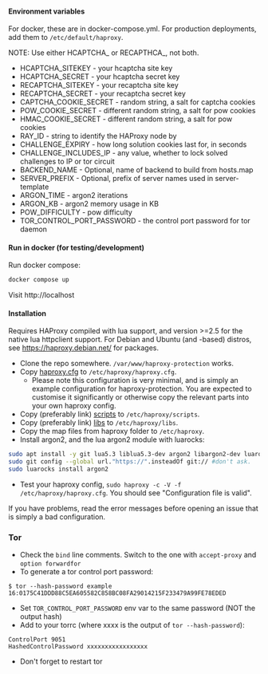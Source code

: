 #### Environment variables

For docker, these are in docker-compose.yml. For production deployments, add them to `/etc/default/haproxy`.

NOTE: Use either HCAPTCHA_ or RECAPTHCA_, not both.
- HCAPTCHA_SITEKEY - your hcaptcha site key
- HCAPTCHA_SECRET - your hcaptcha secret key
- RECAPTCHA_SITEKEY - your recaptcha site key
- RECAPTCHA_SECRET - your recaptcha secret key
- CAPTCHA_COOKIE_SECRET - random string, a salt for captcha cookies
- POW_COOKIE_SECRET - different random string, a salt for pow cookies
- HMAC_COOKIE_SECRET - different random string, a salt for pow cookies
- RAY_ID - string to identify the HAProxy node by
- CHALLENGE_EXPIRY - how long solution cookies last for, in seconds
- CHALLENGE_INCLUDES_IP - any value, whether to lock solved challenges to IP or tor circuit
- BACKEND_NAME - Optional, name of backend to build from hosts.map
- SERVER_PREFIX - Optional, prefix of server names used in server-template
- ARGON_TIME - argon2 iterations
- ARGON_KB - argon2 memory usage in KB
- POW_DIFFICULTY - pow difficulty
- TOR_CONTROL_PORT_PASSWORD - the control port password for tor daemon

#### Run in docker (for testing/development)

Run docker compose:
```bash
docker compose up
```

Visit http://localhost

#### Installation

Requires HAProxy compiled with lua support, and version >=2.5 for the native lua httpclient support. For Debian and Ubuntu (and -based) distros, see https://haproxy.debian.net/ for packages.

- Clone the repo somewhere. `/var/www/haproxy-protection` works.
- Copy [haproxy.cfg](haproxy/haproxy.cfg) to `/etc/haproxy/haproxy.cfg`.
  - Please note this configuration is very minimal, and is simply an example configuration for haproxy-protection. You are expected to customise it significantly or otherwise copy the relevant parts into your own haproxy config.
- Copy (preferably link) [scripts](src/scripts) to `/etc/haproxy/scripts`.
- Copy (preferably link) [libs](src/libs) to `/etc/haproxy/libs`.
- Copy the map files from haproxy folder to `/etc/haproxy`.
- Install argon2, and the lua argon2 module with luarocks:
```bash
sudo apt install -y git lua5.3 liblua5.3-dev argon2 libargon2-dev luarocks
sudo git config --global url."https://".insteadOf git:// #don't ask.
sudo luarocks install argon2
```
- Test your haproxy config, `sudo haproxy -c -V -f /etc/haproxy/haproxy.cfg`. You should see "Configuration file is valid".

If you have problems, read the error messages before opening an issue that is simply a bad configuration.

### Tor

- Check the `bind` line comments. Switch to the one with `accept-proxy` and `option forwardfor`
- To generate a tor control port password:
```
$ tor --hash-password example
16:0175C41DDD88C5EA605582C858BC08FA29014215F233479A99FE78EDED
```
- Set `TOR_CONTROL_PORT_PASSWORD` env var to the same password (NOT the output hash)
- Add to your torrc (where xxxx is the output of `tor --hash-password`):
```
ControlPort 9051
HashedControlPassword xxxxxxxxxxxxxxxxx
```
- Don't forget to restart tor

